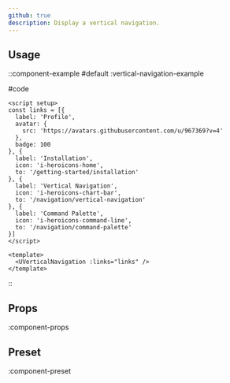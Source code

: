 ```yaml
---
github: true
description: Display a vertical navigation.
---
```


## Usage

::component-example
#default
:vertical-navigation-example

#code
```vue
<script setup>
const links = [{
  label: 'Profile',
  avatar: {
    src: 'https://avatars.githubusercontent.com/u/967369?v=4'
  },
  badge: 100
}, {
  label: 'Installation',
  icon: 'i-heroicons-home',
  to: '/getting-started/installation'
}, {
  label: 'Vertical Navigation',
  icon: 'i-heroicons-chart-bar',
  to: '/navigation/vertical-navigation'
}, {
  label: 'Command Palette',
  icon: 'i-heroicons-command-line',
  to: '/navigation/command-palette'
}]
</script>

<template>
  <UVerticalNavigation :links="links" />
</template>
```
::

## Props

:component-props

## Preset

:component-preset
